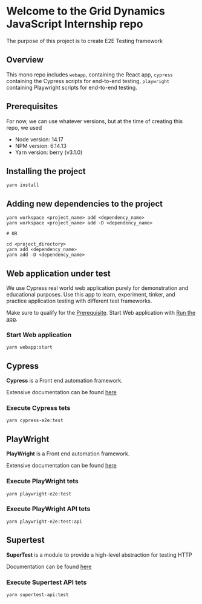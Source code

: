 # Welcome to the Grid Dynamics JavaScript Internship repo

The purpose of this project is to create E2E Testing framework

## Overview

This mono repo includes `webapp`, containing the React app, `cypress` containing the Cypress scripts for end-to-end testing, `playwright` containing Playwright scripts for end-to-end testing.

## Prerequisites

For now, we can use whatever versions, but at the time of creating this repo, we used

- Node version: 14.17
- NPM version: 6.14.13
- Yarn version: berry (v3.1.0)

## Installing the project

```shell
yarn install
```

## Adding new dependencies to the project

```shell
yarn workspace <project_name> add <dependency_name>
yarn workspace <project_name> add -D <dependency_name>

# OR

cd <project_directory>
yarn add <dependency_name>
yarn add -D <dependency_name>
```

## Web application under test

We use Cypress real world web application purely for demonstration and educational purposes. Use this app to learn, experiment, tinker, and practice application testing with different test frameworks.

Make sure to qualify for the [Prerequisite](./webapp/README.md#Prerequisites).
Start Web application with [Run the app](./webapp/README.md#Run).  

### Start Web application

```shell
yarn webapp:start
```

## Cypress

**Cypress** is a Front end automation framework.

Extensive documentation can be found [here](https://docs.cypress.io/guides/overview/why-cypress)

### Execute Cypress tets

```shell
yarn cypress-e2e:test
```

## PlayWright

**PlayWright** is a Front end automation framework.

Extensive documentation can be found [here](https://playwright.dev/docs/intro)

### Execute PlayWright tets

```shell
yarn playwright-e2e:test
```

### Execute PlayWright API tets

```shell
yarn playwright-e2e:test:api
```

## Supertest

**SuperTest** is a module to provide a high-level abstraction for testing HTTP

Documentation can be found [here](https://github.com/visionmedia/supertest)

### Execute Supertest API tets

```shell
yarn supertest-api:test
```
